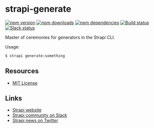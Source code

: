 # strapi-generate

[![npm version](https://img.shields.io/npm/v/strapi-generate.svg)](https://www.npmjs.org/package/strapi-generate)
[![npm downloads](https://img.shields.io/npm/dm/strapi-generate.svg)](https://www.npmjs.org/package/strapi-generate)
[![npm dependencies](https://david-dm.org/wistityhq/strapi-generate.svg)](https://david-dm.org/wistityhq/strapi-generate)
[![Build status](https://travis-ci.org/wistityhq/strapi-generate.svg?branch=master)](https://travis-ci.org/wistityhq/strapi-generate)
[![Slack status](http://strapi-slack.herokuapp.com/badge.svg)](http://slack.strapi.io)

Master of ceremonies for generators in the Strapi CLI.

Usage:

```bash
$ strapi generate:something
```

## Resources

- [MIT License](LICENSE.md)

## Links

- [Strapi website](http://strapi.io/)
- [Strapi community on Slack](http://slack.strapi.io)
- [Strapi news on Twitter](https://twitter.com/strapijs)
